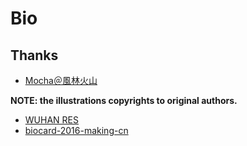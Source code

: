 # Bio

## Thanks

- [Mocha＠風林火山](https://twitter.com/naturefour)

**NOTE: the illustrations copyrights to original authors.**

- [WUHAN RES](https://whres.net)
- [biocard-2016-making-cn](https://github.com/cuter44/biocard-2016-making-cn)
